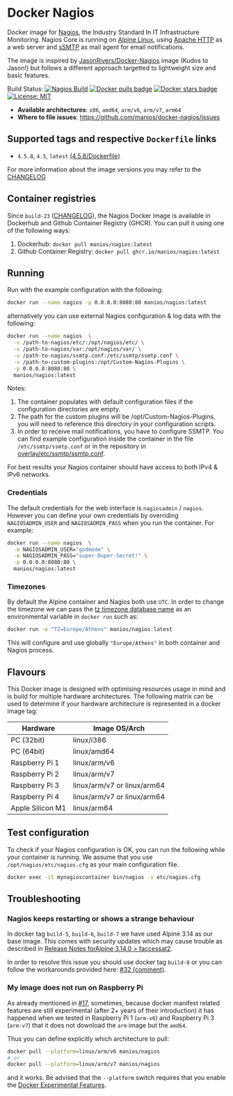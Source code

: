 # Docker Nagios

Docker image for [Nagios](https://www.nagios.org/), the Industry Standard In IT Infrastructure Monitoring. Nagios Core is running on [Alpine Linux](https://alpinelinux.org/), using [Apache HTTP](http://httpd.apache.org/) as a web server and [sSMTP](https://wiki.debian.org/sSMTP) as mail agent for email notifications.

The image is inspired by [JasonRivers/Docker-Nagios](https://github.com/JasonRivers/Docker-Nagios) image (Kudos to Jason!) but follows a different approach targetted to lightweight size and basic features.

Build Status: 
 [![Nagios Build](https://github.com/manios/docker-nagios/actions/workflows/github-build.yml/badge.svg?branch=master)](https://github.com/manios/docker-nagios/actions/workflows/github-build.yml) [![Docker pulls badge](https://img.shields.io/docker/pulls/manios/nagios.svg)](https://hub.docker.com/r/manios/nagios)  [![Docker stars badge](https://img.shields.io/docker/stars/manios/nagios.svg)](https://hub.docker.com/r/manios/nagios) [![License: MIT](https://img.shields.io/badge/License-MIT-green.svg)](https://github.com/manios/docker-nagios/blob/master/LICENCE)

* **Available architectures**: `x86`, `amd64`, `arm/v6`, `arm/v7`, `arm64`
* **Where to file issues**: https://github.com/manios/docker-nagios/issues

## Supported tags and respective `Dockerfile` links

* `4.5.8`, `4.5`, `latest` [(4.5.8/Dockerfile)](https://github.com/manios/docker-nagios/blob/master/Dockerfile)

For more information about the image versions you may refer to the [CHANGELOG](https://github.com/manios/docker-nagios/blob/master/CHANGELOG.md)

## Container registries

Since `build-23` ([CHANGELOG](https://github.com/manios/docker-nagios/blob/build-23/CHANGELOG.md#build-23-2024-09-29)), the Nagios Docker image is available in Dockerhub and Github Container Registry (GHCR). You can pull it using one of the following ways:

1. Dockerhub: `docker pull manios/nagios:latest`
1. Github Container Registry: `docker pull ghcr.io/manios/nagios:latest`

## Running

Run with the example configuration with the following:

```sh
docker run --name nagios -p 0.0.0.0:8080:80 manios/nagios:latest
```

alternatively you can use external Nagios configuration & log data with the following:

```sh
docker run --name nagios  \
  -v /path-to-nagios/etc/:/opt/nagios/etc/ \
  -v /path-to-nagios/var:/opt/nagios/var/ \
  -v /path-to-nagios/ssmtp.conf:/etc/ssmtp/ssmtp.conf \
  -v /path-to-custom-plugins:/opt/Custom-Nagios-Plugins \
  -p 0.0.0.0:8080:80 \
  manios/nagios:latest
```

Notes: 

1. The container populates with default configuration files if the configuration directories are empty.
1. The path for the custom plugins will be /opt/Custom-Nagios-Plugins, you will need to reference this directory in your configuration scripts.
1. In order to receive mail notifications, you have to configure SSMTP. You can find example configuration inside the container in the file `/etc/ssmtp/ssmtp.conf` or in the repository in [overlay/etc/ssmtp/ssmtp.conf](https://github.com/manios/docker-nagios/blob/master/overlay/etc/ssmtp/ssmtp.conf).

For best results your Nagios container should have access to both IPv4 & IPv6 networks.

### Credentials

The default credentials for the web interface is `nagiosadmin` / `nagios`. However you can define your own credentials by overriding `NAGIOSADMIN_USER` and `NAGIOSADMIN_PASS` when you run the container. For example:

```sh
docker run --name nagios  \
  -e NAGIOSADMIN_USER="godmode" \
  -e NAGIOSADMIN_PASS="super-Duper-Secret!" \
  -p 0.0.0.0:8080:80 \
  manios/nagios:latest
```

### Timezones

By default the Alpine container and Nagios both use `UTC`. In order to change the timezone we can pass the [tz timezone database name](https://en.wikipedia.org/wiki/List_of_tz_database_time_zones) as an environmental variable in `docker run` such as:

```bash
docker run -e "TZ=Europe/Athens" manios/nagios:latest
```

This will configure and use globally `"Europe/Athens"` in both container and Nagios process.

## Flavours

This Docker image is designed with optimising resources usage in mind and is build for multiple hardware architectures. The following matrix can be used to determine if your hardware architecture is represented in a docker image tag:

|Hardware|Image OS/Arch|
|-|-|
|PC (32bit)|linux/i386|
|PC (64bit)|linux/amd64
|Raspberry Pi 1|linux/arm/v6|
|Raspberry Pi 2|linux/arm/v7|
|Raspberry Pi 3|linux/arm/v7 or linux/arm64|
|Raspberry Pi 4|linux/arm/v7 or linux/arm64|
|Apple Silicon M1|linux/arm64|

## Test configuration

To check if your Nagios configuration is OK, you can run the following while your container is running. We assume that you use `/opt/nagios/etc/nagios.cfg` as your main configuration file.

```bash
docker exec -it mynagioscontainer bin/nagios -v etc/nagios.cfg
```

## Troubleshooting

### Nagios keeps restarting or shows a strange behaviour

In docker tag `build-5`, `build-6`, `build-7` we have used Alpine 3.14 as our base image. This comes with security updates which may cause trouble as described in [Release Notes forAlpine 3.14.0 > faccessat2](https://wiki.alpinelinux.org/wiki/Release_Notes_for_Alpine_3.14.0#faccessat2).

In order to resolve this issue you should use docker tag `build-8` or you can follow the workarounds provided here: [#32 (comment)](https://github.com/manios/docker-nagios/issues/32#issuecomment-940355201).

### My image does not run on Raspberry Pi

As already mentioned in [#17](https://github.com/manios/docker-nagios/issues/17), sometimes, because docker manifest related features are still experimental (after 2+ years of their introduction) it has happened when we tested in Raspberry Pi 1 (`arm-v6`) and Raspberry Pi 3 (`arm-v7`) that it does not download the `arm` image but the `amd64`.

Thus you can define explicitly which architecture to pull:

```bash
docker pull --platform=linux/arm/v6 manios/nagios
# or
docker pull --platform=linux/arm/v7 manios/nagios
```

and it works. Be advised that the `--platform` switch requires that you enable the [Docker Experimental Features](https://github.com/docker/cli/blob/master/experimental/README.md).
